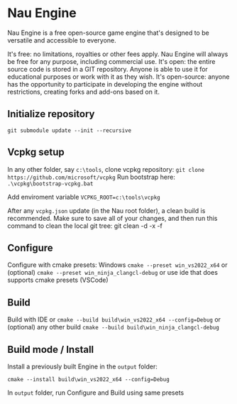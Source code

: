 # Nau Engine

Nau Engine is a free open-source game engine that's designed to be versatile and accessible to everyone. 

It's free: no limitations, royalties or other fees apply. Nau Engine will always be free for any purpose, including commercial use.
It's open: the entire source code is stored in a GIT repository. Anyone is able to use it for educational purposes or work with it as they wish.
It's open-source: anyone has the opportunity to participate in developing the engine without restrictions, creating forks and add-ons based on it.

## Initialize repository
`git submodule update --init --recursive`

## Vcpkg setup

In any other folder, say `c:\tools`, clone vcpkg repository:
`git clone https://github.com/microsoft/vcpkg`
Run bootstrap here:
`.\vcpkg\bootstrap-vcpkg.bat`

Add enviroment variable
`VCPKG_ROOT=c:\tools\vcpkg`

After any `vcpkg.json` update (in the Nau root folder), a clean build is recommended. 
Make sure to save all of your changes, and then run this command to clean the local git tree: git clean -d -x -f

## Configure

Configure with cmake presets:
Windows
`cmake --preset win_vs2022_x64`
or (optional)
`cmake --preset win_ninja_clangcl-debug`
or use ide that does supports cmake presets (VSCode)

## Build

Build with IDE or 
`cmake --build build\win_vs2022_x64 --config=Debug`
or (optional) any other build
`cmake --build build\win_ninja_clangcl-debug`


## Build mode / Install
Install a previously built Engine in the `output` folder:

`cmake --install build\win_vs2022_x64 --config=Debug`

In `output` folder, run Configure and Build using same presets
